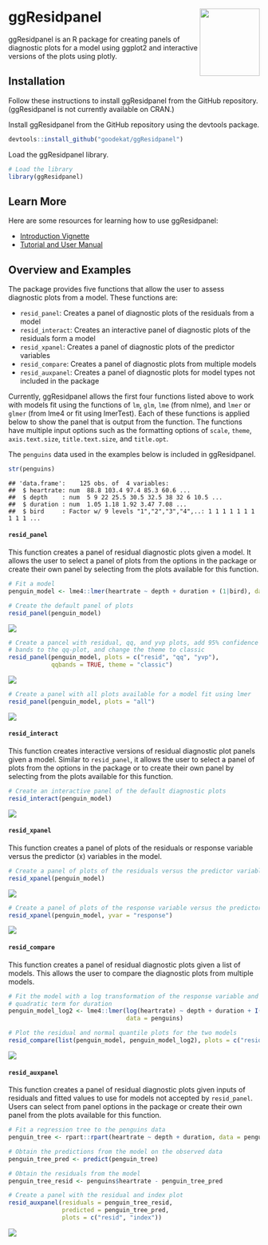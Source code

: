 
ggResidpanel <img align="right" width="120" height="135" src="./figures/logo.png">
==================================================================================

ggResidpanel is an R package for creating panels of diagnostic plots for a model using ggplot2 and interactive versions of the plots using plotly.

Installation
------------

Follow these instructions to install ggResidpanel from the GitHub repository. (ggResidpanel is not currently available on CRAN.)

Install ggResidpanel from the GitHub repository using the devtools package.

``` r
devtools::install_github("goodekat/ggResidpanel")
```

Load the ggResidpanel library.

``` r
# Load the library
library(ggResidpanel)
```

Learn More
----------

Here are some resources for learning how to use ggResidpanel:

-   [Introduction Vignette](https://goodekat.github.io/ggResidpanel/articles/introduction.html)
-   [Tutorial and User Manual](https://goodekat.github.io/ggResidpanel-tutorial/tutorial.html)

Overview and Examples
---------------------

The package provides five functions that allow the user to assess diagnostic plots from a model. These functions are:

-   `resid_panel`: Creates a panel of diagnostic plots of the residuals from a model
-   `resid_interact`: Creates an interactive panel of diagnostic plots of the residuals form a model
-   `resid_xpanel`: Creates a panel of diagnostic plots of the predictor variables
-   `resid_compare`: Creates a panel of diagnostic plots from multiple models
-   `resid_auxpanel`: Creates a panel of diagnostic plots for model types not included in the package

Currently, ggResidpanel allows the first four functions listed above to work with models fit using the functions of `lm`, `glm`, `lme` (from nlme), and `lmer` or `glmer` (from lme4 or fit using lmerTest). Each of these functions is applied below to show the panel that is output from the function. The functions have multiple input options such as the formatting options of `scale`, `theme`, `axis.text.size`, `title.text.size`, and `title.opt`.

The `penguins` data used in the examples below is included in ggResidpanel.

``` r
str(penguins)
```

    ## 'data.frame':    125 obs. of  4 variables:
    ##  $ heartrate: num  88.8 103.4 97.4 85.3 60.6 ...
    ##  $ depth    : num  5 9 22 25.5 30.5 32.5 38 32 6 10.5 ...
    ##  $ duration : num  1.05 1.18 1.92 3.47 7.08 ...
    ##  $ bird     : Factor w/ 9 levels "1","2","3","4",..: 1 1 1 1 1 1 1 1 1 1 ...

#### `resid_panel`

This function creates a panel of residual diagnostic plots given a model. It allows the user to select a panel of plots from the options in the package or create their own panel by selecting from the plots available for this function.

``` r
# Fit a model
penguin_model <- lme4::lmer(heartrate ~ depth + duration + (1|bird), data = penguins)

# Create the default panel of plots
resid_panel(penguin_model)
```

![](README_files/figure-markdown_github/unnamed-chunk-4-1.png)

``` r
# Create a pancel with residual, qq, and yvp plots, add 95% confidence interval 
# bands to the qq-plot, and change the theme to classic
resid_panel(penguin_model, plots = c("resid", "qq", "yvp"), 
            qqbands = TRUE, theme = "classic")
```

![](README_files/figure-markdown_github/unnamed-chunk-4-2.png)

``` r
# Create a panel with all plots available for a model fit using lmer
resid_panel(penguin_model, plots = "all")
```

![](README_files/figure-markdown_github/unnamed-chunk-4-3.png)

#### `resid_interact`

This function creates interactive versions of residual diagnostic plot panels given a model. Similar to `resid_panel`, it allows the user to select a panel of plots from the options in the package or to create their own panel by selecting from the plots available for this function.

``` r
# Create an interactive panel of the default diagnostic plots
resid_interact(penguin_model)
```

![](./figures/interact.gif)

#### `resid_xpanel`

This function creates a panel of plots of the residuals or response variable versus the predictor (x) variables in the model.

``` r
# Create a panel of plots of the residuals versus the predictor variables
resid_xpanel(penguin_model)
```

![](README_files/figure-markdown_github/unnamed-chunk-6-1.png)

``` r
# Create a panel of plots of the response variable versus the predictor variables
resid_xpanel(penguin_model, yvar = "response")
```

![](README_files/figure-markdown_github/unnamed-chunk-6-2.png)

#### `resid_compare`

This function creates a panel of residual diagnostic plots given a list of models. This allows the user to compare the diagnostic plots from multiple models.

``` r
# Fit the model with a log transformation of the response variable and a 
# quadratic term for duration
penguin_model_log2 <- lme4::lmer(log(heartrate) ~ depth + duration + I(duration^2) + (1|bird), 
                                 data = penguins)

# Plot the residual and normal quantile plots for the two models
resid_compare(list(penguin_model, penguin_model_log2), plots = c("resid", "qq"))
```

![](README_files/figure-markdown_github/unnamed-chunk-7-1.png)

#### `resid_auxpanel`

This function creates a panel of residual diagnostic plots given inputs of residuals and fitted values to use for models not accepted by `resid_panel`. Users can select from panel options in the package or create their own panel from the plots available for this function.

``` r
# Fit a regression tree to the penguins data
penguin_tree <- rpart::rpart(heartrate ~ depth + duration, data = penguins)

# Obtain the predictions from the model on the observed data
penguin_tree_pred <- predict(penguin_tree)

# Obtain the residuals from the model
penguin_tree_resid <- penguins$heartrate - penguin_tree_pred

# Create a panel with the residual and index plot
resid_auxpanel(residuals = penguin_tree_resid, 
               predicted = penguin_tree_pred, 
               plots = c("resid", "index"))
```

![](README_files/figure-markdown_github/unnamed-chunk-8-1.png)
